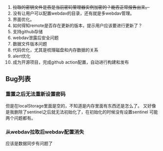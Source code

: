 1. ~~拉取的密钥文件是否是当前密码管理器实例加密的？能否正常报告出来。~~
2. 没有让用户可以配置webdav的目录，还有就是多webdav管理。
3. 界面优化。
4. 如何得知remote是否存在更新的版本，提示用户应该要进行更新了？
5. 支持github存储
6. webdav泄露后安全问题
7. 数据文件版本问题
8. 代码优化，尤其是梳理磁盘和内存数据的关系
9. alert优化
10. 成为开源项目，完成github action配置，自动进行构建和发布


## Bug列表

### 重置之后无法重新设置密码
但是在localStorage里面是空的，不知道是内存里面有东西还是怎么了。
又好像是我删除了sentinel之后就无法初始化了，在初始化的时候没有设置sentinel
可能两个问题都有。

### 从webdav拉取后webdav配置消失
应该是数据同步有问题了
